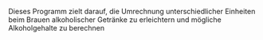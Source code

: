 Dieses Programm zielt darauf, die Umrechnung unterschiedlicher Einheiten beim Brauen alkoholischer Getränke zu erleichtern und mögliche Alkoholgehalte zu berechnen